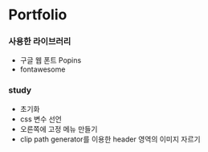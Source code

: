 # Portfolio

### 사용한 라이브러리

- 구글 웹 폰트 Popins
- fontawesome

### study

- 초기화
- css 변수 선언
- 오른쪽에 고정 메뉴 만들기
- clip path generator를 이용한 header 영역의 이미지 자르기
